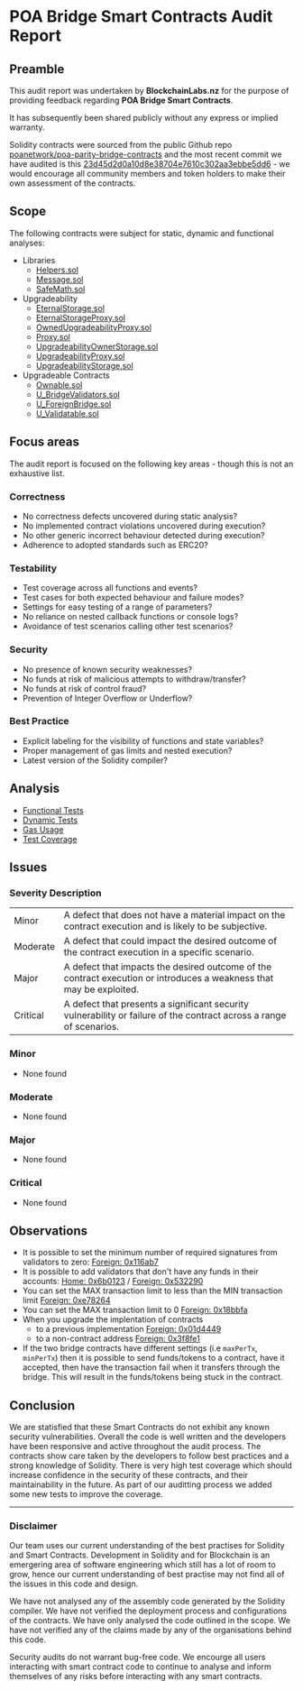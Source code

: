 # POA Bridge Smart Contracts Audit Report

## Preamble
This audit report was undertaken by **BlockchainLabs.nz** for the purpose of providing feedback regarding **POA Bridge Smart Contracts**.

It has subsequently been shared publicly without any express or implied warranty.

Solidity contracts were sourced from the public Github repo [poanetwork/poa-parity-bridge-contracts](https://github.com/poanetwork/poa-parity-bridge-contracts) and the most recent commit we have audited is this [23d45d2d0a10d8e38704e7610c302aa3ebbe5dd6](https://github.com/BlockchainLabsNZ/poa-parity-bridge-contracts/commit/23d45d2d0a10d8e38704e7610c302aa3ebbe5dd6) - we would encourage all community members and token holders to make their own assessment of the contracts.

## Scope
The following contracts were subject for static, dynamic and functional analyses:

- Libraries
  - [Helpers.sol](https://github.com/BlockchainLabsNZ/poa-parity-bridge-contracts/blob/23d45d2d0a10d8e38704e7610c302aa3ebbe5dd6/contracts/libraries/Helpers.sol)
  - [Message.sol](https://github.com/BlockchainLabsNZ/poa-parity-bridge-contracts/blob/23d45d2d0a10d8e38704e7610c302aa3ebbe5dd6/contracts/libraries/Message.sol)
  - [SafeMath.sol](https://github.com/BlockchainLabsNZ/poa-parity-bridge-contracts/blob/23d45d2d0a10d8e38704e7610c302aa3ebbe5dd6/contracts/libraries/SafeMath.sol)
- Upgradeability
  - [EternalStorage.sol](https://github.com/BlockchainLabsNZ/poa-parity-bridge-contracts/blob/23d45d2d0a10d8e38704e7610c302aa3ebbe5dd6/contracts/upgradeability/EternalStorage.sol)
  - [EternalStorageProxy.sol](https://github.com/BlockchainLabsNZ/poa-parity-bridge-contracts/blob/23d45d2d0a10d8e38704e7610c302aa3ebbe5dd6/contracts/upgradeability/EternalStorageProxy.sol)
  - [OwnedUpgradeabilityProxy.sol](https://github.com/BlockchainLabsNZ/poa-parity-bridge-contracts/blob/23d45d2d0a10d8e38704e7610c302aa3ebbe5dd6/contracts/upgradeability/OwnedUpgradeabilityProxy.sol)
  - [Proxy.sol](https://github.com/BlockchainLabsNZ/poa-parity-bridge-contracts/blob/23d45d2d0a10d8e38704e7610c302aa3ebbe5dd6/contracts/upgradeability/Proxy.sol)
  - [UpgradeabilityOwnerStorage.sol](https://github.com/BlockchainLabsNZ/poa-parity-bridge-contracts/blob/23d45d2d0a10d8e38704e7610c302aa3ebbe5dd6/contracts/upgradeability/UpgradeabilityOwnerStorage.sol)
  - [UpgradeabilityProxy.sol](https://github.com/BlockchainLabsNZ/poa-parity-bridge-contracts/blob/23d45d2d0a10d8e38704e7610c302aa3ebbe5dd6/contracts/upgradeability/UpgradeabilityProxy.sol)
  - [UpgradeabilityStorage.sol](https://github.com/BlockchainLabsNZ/poa-parity-bridge-contracts/blob/23d45d2d0a10d8e38704e7610c302aa3ebbe5dd6/contracts/upgradeability/UpgradeabilityStorage.sol)
- Upgradeable Contracts
  - [Ownable.sol](https://github.com/BlockchainLabsNZ/poa-parity-bridge-contracts/blob/23d45d2d0a10d8e38704e7610c302aa3ebbe5dd6/contracts/upgradeable_contracts/Ownable.sol)
  - [U_BridgeValidators.sol](https://github.com/BlockchainLabsNZ/poa-parity-bridge-contracts/blob/23d45d2d0a10d8e38704e7610c302aa3ebbe5dd6/contracts/upgradeable_contracts/U_BridgeValidators.sol)
  - [U_ForeignBridge.sol](https://github.com/BlockchainLabsNZ/poa-parity-bridge-contracts/blob/23d45d2d0a10d8e38704e7610c302aa3ebbe5dd6/contracts/upgradeable_contracts/U_ForeignBridge.sol)
  - [U_Validatable.sol](https://github.com/BlockchainLabsNZ/poa-parity-bridge-contracts/blob/23d45d2d0a10d8e38704e7610c302aa3ebbe5dd6/contracts/upgradeable_contracts/U_Validatable.sol)

## Focus areas
The audit report is focused on the following key areas - though this is not an exhaustive list.

### Correctness
- No correctness defects uncovered during static analysis?
- No implemented contract violations uncovered during execution?
- No other generic incorrect behaviour detected during execution?
- Adherence to adopted standards such as ERC20?

### Testability
- Test coverage across all functions and events?
- Test cases for both expected behaviour and failure modes?
- Settings for easy testing of a range of parameters?
- No reliance on nested callback functions or console logs?
- Avoidance of test scenarios calling other test scenarios?

### Security
- No presence of known security weaknesses?
- No funds at risk of malicious attempts to withdraw/transfer?
- No funds at risk of control fraud?
- Prevention of Integer Overflow or Underflow?

### Best Practice
- Explicit labeling for the visibility of functions and state variables?
- Proper management of gas limits and nested execution?
- Latest version of the Solidity compiler?

## Analysis

- [Functional Tests](functional-testing.md)
- [Dynamic Tests](dynamic-tests.md)
- [Gas Usage](gas-usage.md)
- [Test Coverage](test-coverage.md)

## Issues

### Severity Description
<table>
<tr>
  <td>Minor</td>
  <td>A defect that does not have a material impact on the contract execution and is likely to be subjective.</td>
</tr>
<tr>
  <td>Moderate</td>
  <td>A defect that could impact the desired outcome of the contract execution in a specific scenario.</td>
</tr>
<tr>
  <td>Major</td>
  <td> A defect that impacts the desired outcome of the contract execution or introduces a weakness that may be exploited.</td>
</tr>
<tr>
  <td>Critical</td>
  <td>A defect that presents a significant security vulnerability or failure of the contract across a range of scenarios.</td>
</tr>
</table>

### Minor

- None found

### Moderate

- None found

### Major

- None found

### Critical

- None found

## Observations

- It is possible to set the minimum number of required signatures from validators to zero: [Foreign: 0x116ab7](https://kovan.etherscan.io/tx/0x116ab76466e2291906793aa343de5e594e2c67c22fe9b4d4ef37e0a25bf21a5d)
- It is possible to add validators that don't have any funds in their accounts: [Home: 0x6b0123](https://sokol.poaexplorer.com/txid/search/0x6b0123736631c34d0a0b1849284d96e79653015e6d240ea61bbcb39d7654b184) / [Foreign: 0x532290](https://kovan.etherscan.io/tx/0x532290af87e310e96bffc86cfae9530eb0d2bf9a5fdce0594ba2fea3a28bbef5)
- You can set the MAX transaction limit to less than the MIN transaction limit [Foreign: 0xe78264](https://kovan.etherscan.io/tx/0xe7826480a1ac9ac907ab68b958cea9e6d4baed8c0157870cf391d3ccfaaa0e44)
- You can set the MAX transaction limit to 0 [Foreign: 0x18bbfa](https://kovan.etherscan.io/tx/0x18bbfad09962bffa862ee14732d1b1bc91bda0bb0c5adb16b2085ec34d39fe9b)
- When you upgrade the implentation of contracts
  - to a previous implementation [Foreign: 0x01d4449](https://kovan.etherscan.io/tx/0x1d44494c37c5368139bb613a36edce34f0dbe0065977e32b873b9ce3256d50a4)
  - to a non-contract address [Foreign: 0x3f8fe1](https://kovan.etherscan.io/tx/0x3f8fe1ef67d6ab83db93e165b9838d882a4621a74d5465183ba79121267a307c)
- If the two bridge contracts have different settings (i.e `maxPerTx`, `minPerTx`) then it is possible to send funds/tokens to a contract, have it accepted, then have the transaction fail when it transfers through the bridge. This will result in the funds/tokens being stuck in the contract.

## Conclusion

We are statisfied that these Smart Contracts do not exhibit any known security vulnerabilities. Overall the code is well written and the developers have been responsive and active throughout the audit process. The contracts show care taken by the developers to follow best practices and a strong knowledge of Solidity. There is very high test coverage which should increase confidence in the security of these contracts, and their maintainability in the future. As part of our auditting process we added some new tests to improve the coverage.


___

### Disclaimer

Our team uses our current understanding of the best practises for Solidity and Smart Contracts. Development in Solidity and for Blockchain is an emergering area of software engineering which still has a lot of room to grow, hence our current understanding of best practise may not find all of the issues in this code and design.

We have not analysed any of the assembly code generated by the Solidity compiler. We have not verified the deployment process and configurations of the contracts. We have only analysed the code outlined in the scope. We have not verified any of the claims made by any of the organisations behind this code.

Security audits do not warrant bug-free code. We encourge all users interacting with smart contract code to continue to analyse and inform themselves of any risks before interacting with any smart contracts.

